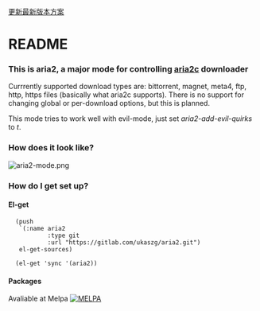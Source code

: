 [更新最新版本方案](https://emacs-china.org/t/defclass-invalid-slot-type-secret-string-aria2-rpc-secret/14217/15?u=huos3203)
# README                                                                                                                    
### This is aria2, a major mode for controlling [aria2c](http://aria2.sourceforge.net/) downloader ###
Currrently supported download types are: bittorrent, magnet, meta4, ftp, http, https files (basically what aria2c supports).
There is no support for changing global or per-download options, but this is planned.

This mode tries to work well with evil-mode, just set *aria2-add-evil-quirks* to *t*.

### How does it look like? ###
![aria2-mode.png](https://i.imgur.com/BH67PEy.png)

### How do I get set up? ###

#### El-get ####

```emacs-lisp
  (push
   `(:name aria2
           :type git
           :url "https://gitlab.com/ukaszg/aria2.git")
   el-get-sources)

  (el-get 'sync '(aria2))
```

#### Packages ####
Avaliable at Melpa [![MELPA](http://melpa.org/packages/aria2-badge.svg)](http://melpa.org/#/aria2)
